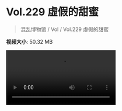 # Vol.229 虛假的甜蜜

> 混乱博物馆 / Vol / Vol.229 虛假的甜蜜

**视频大小**: 50.32 MB

<div class="video"><video src="https://file.hsyhx.top/archive/229.mp4" controls preload>🤔 您的浏览器不支持 video 标签</video></div>
